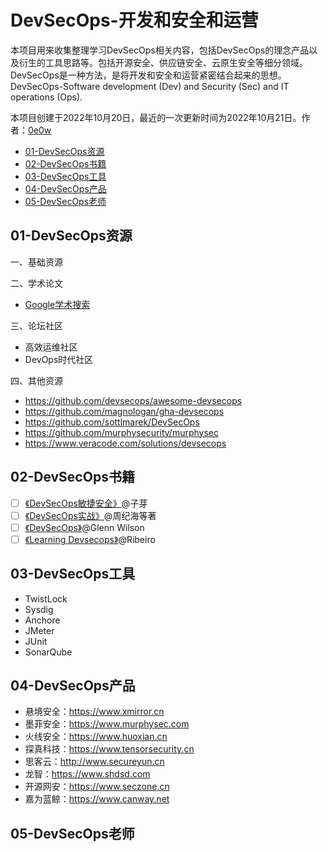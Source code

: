 # DevSecOps-开发和安全和运营

本项目用来收集整理学习DevSecOps相关内容，包括DevSecOps的理念产品以及衍生的工具思路等。包括开源安全、供应链安全、云原生安全等细分领域。DevSecOps是一种方法，是将开发和安全和运营紧密结合起来的思想。DevSecOps-Software development (Dev) and Security (Sec) and IT operations (Ops).

本项目创建于2022年10月20日，最近的一次更新时间为2022年10月21日。作者：[0e0w](https://github.com/0e0w/DevOps)

- [01-DevSecOps资源]()
- [02-DevSecOps书籍]()
- [03-DevSecOps工具]()
- [04-DevSecOps产品]()
- [05-DevSecOps老师]()

## 01-DevSecOps资源

一、基础资源

二、学术论文
- [Google学术搜索](https://scholar.google.com.hk/scholar?hl=zh-CN&as_sdt=0%2C5&q=devsecops&btnG=)

三、论坛社区

- 高效运维社区
- DevOps时代社区

四、其他资源
- https://github.com/devsecops/awesome-devsecops
- https://github.com/magnologan/gha-devsecops
- https://github.com/sottlmarek/DevSecOps
- https://github.com/murphysecurity/murphysec
- https://www.veracode.com/solutions/devsecops

## 02-DevSecOps书籍

- [ ] [《DevSecOps敏捷安全》](https://item.jd.com/13272303.html)@子芽
- [ ] [《DevSecOps实战》](https://item.jd.com/10041556084739.html)@周纪海等著
- [ ] [《DevSecOps》](https://item.jd.com/10028188284125.html)@Glenn Wilson
- [ ] [《Learning Devsecops》](https://item.jd.com/10040874594859.html)@Ribeiro

## 03-DevSecOps工具

- TwistLock
- Sysdig
- Anchore
- JMeter
- JUnit
- SonarQube

## 04-DevSecOps产品

- 悬境安全：https://www.xmirror.cn
- 墨菲安全：https://www.murphysec.com
- 火线安全：https://www.huoxian.cn
- 探真科技：https://www.tensorsecurity.cn
- 思客云：http://www.secureyun.cn
- 龙智：https://www.shdsd.com
- 开源网安：https://www.seczone.cn
- 嘉为蓝鲸：https://www.canway.net

## 05-DevSecOps老师
